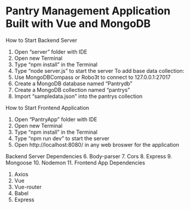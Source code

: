 # Pantry Management Application Built with Vue and MongoDB
How to Start Backend Server
1.	Open “server” folder with IDE
2.	Open new Terminal
3.	Type “npm install” in the Terminal
4.	Type “node server.js” to start the server
To add base data collection:
1.	Use MongoDBCompass or Robo3t to connect to 127.0.0.1:27017
2.	Create a MongoDB database named “Pantrydb”
3.	Create a MongoDB collection named “pantrys”
4.	Import “sampledata.json” into the pantrys collection

How to Start Frontend Application
1.	Open “PantryApp” folder with IDE
2.	Open new Terminal
3.	Type “npm install” in the Terminal
4.	Type “npm run dev” to start the server
5.	Open http://localhost:8080/ in any web broswer for the application

Backend Server Dependencies
6.	Body-parser
7.	Cors
8.	Express
9.	Mongoose
10.	Nodemon
11.	
Frontend App Dependencies
1.	Axios
2.	Vue
3.	Vue-router
4.	Babel
5.	Express
